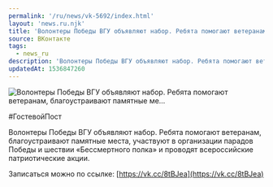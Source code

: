 ```yaml
---
permalink: '/ru/news/vk-5692/index.html'
layout: 'news.ru.njk'
title: 'Волонтеры Победы ВГУ объявляют набор. Ребята помогают ветеранам, благоустраивают памятные ме'
source: ВКонтакте
tags:
  - news_ru
description: 'Волонтеры Победы ВГУ объявляют набор. Ребята помогают ветеранам, благоустраивают памятные ме…'
updatedAt: 1536847260
---
```

![Волонтеры Победы ВГУ объявляют набор. Ребята помогают ветеранам, благоустраивают памятные ме…](https://sun9-74.userapi.com/impf/c840623/v840623398/4e802/fTnI4I38UmU.jpg?size=899x567&quality=96&proxy=1&sign=022e88c55a98f171a6d05cc832de18e8&c_uniq_tag=OSs7gXP7gVG3QjUrzhfnIV_vqWxFIOFIPNuqsFOpfso&type=album)

#ГостевойПост

Волонтеры Победы ВГУ объявляют набор. Ребята помогают ветеранам, благоустраивают памятные места, участвуют в организации парадов Победы и шествии «Бессмертного полка» и проводят всероссийские патриотические акции.

Записаться можно по ссылке: [https://vk.cc/8tBJea](https://vk.cc/8tBJea)
